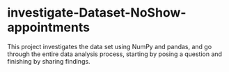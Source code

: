 # investigate-Dataset-NoShow-appointments
This project investigates the data set using NumPy and pandas, and go through the entire data analysis process, starting by posing a question and finishing by sharing findings.
